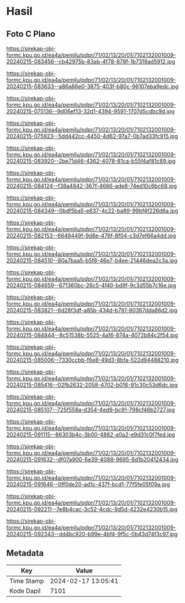 # Hasil

## Foto C Plano

https://sirekap-obj-formc.kpu.go.id/ea4a/pemilu/pdpr/71/02/13/20/01/7102132001009-20240215-083456--cb42975b-83ab-4f78-878f-1b7319ad5912.jpg

https://sirekap-obj-formc.kpu.go.id/ea4a/pemilu/pdpr/71/02/13/20/01/7102132001009-20240215-083633--a86a86e0-3875-403f-b80c-96107eba9edc.jpg

https://sirekap-obj-formc.kpu.go.id/ea4a/pemilu/pdpr/71/02/13/20/01/7102132001009-20240215-075136--9d06ef13-32d1-4394-9591-1707d5cdbc9d.jpg

https://sirekap-obj-formc.kpu.go.id/ea4a/pemilu/pdpr/71/02/13/20/01/7102132001009-20240215-075923--5dd442cc-4450-4d62-97a7-0b7ad33fc915.jpg

https://sirekap-obj-formc.kpu.go.id/ea4a/pemilu/pdpr/71/02/13/20/01/7102132001009-20240215-083920--2be71d46-4362-4078-81ca-b55f4af81c89.jpg

https://sirekap-obj-formc.kpu.go.id/ea4a/pemilu/pdpr/71/02/13/20/01/7102132001009-20240215-084124--f38a4842-367f-4686-ade8-74ed10c6bc68.jpg

https://sirekap-obj-formc.kpu.go.id/ea4a/pemilu/pdpr/71/02/13/20/01/7102132001009-20240215-084349--0bdf5ba5-e637-4c22-ba89-99bf4f226d6a.jpg

https://sirekap-obj-formc.kpu.go.id/ea4a/pemilu/pdpr/71/02/13/20/01/7102132001009-20240215-082153--6649449f-9d8e-476f-8f04-c3d7ef66a4dd.jpg

https://sirekap-obj-formc.kpu.go.id/ea4a/pemilu/pdpr/71/02/13/20/01/7102132001009-20240215-084510--80a7baa5-b5f8-46e7-b4ee-21446dea2c3a.jpg

https://sirekap-obj-formc.kpu.go.id/ea4a/pemilu/pdpr/71/02/13/20/01/7102132001009-20240215-084659--671360bc-26c5-4f40-bd9f-9c3d55b7c16e.jpg

https://sirekap-obj-formc.kpu.go.id/ea4a/pemilu/pdpr/71/02/13/20/01/7102132001009-20240215-083821--6d28f3df-a85b-434d-b781-80367dda86d2.jpg

https://sirekap-obj-formc.kpu.go.id/ea4a/pemilu/pdpr/71/02/13/20/01/7102132001009-20240215-084844--8c51538b-5525-4a16-874a-4072b94c2f54.jpg

https://sirekap-obj-formc.kpu.go.id/ea4a/pemilu/pdpr/71/02/13/20/01/7102132001009-20240215-085006--7330ccbb-f6e8-49d3-8bfa-522d94488210.jpg

https://sirekap-obj-formc.kpu.go.id/ea4a/pemilu/pdpr/71/02/13/20/01/7102132001009-20240215-085416--02fb2632-2058-4702-b016-91c30c53d6dc.jpg

https://sirekap-obj-formc.kpu.go.id/ea4a/pemilu/pdpr/71/02/13/20/01/7102132001009-20240215-085107--725f558a-d354-4ed9-bc91-798cf46b2727.jpg

https://sirekap-obj-formc.kpu.go.id/ea4a/pemilu/pdpr/71/02/13/20/01/7102132001009-20240215-091115--86303b4c-3b00-4882-a0a2-e9d31c0f7fed.jpg

https://sirekap-obj-formc.kpu.go.id/ea4a/pemilu/pdpr/71/02/13/20/01/7102132001009-20240215-091632--df07a900-6e39-4088-9695-8d1b20412434.jpg

https://sirekap-obj-formc.kpu.go.id/ea4a/pemilu/pdpr/71/02/13/20/01/7102132001009-20240215-091646--0ff0de20-ad1c-437f-bcd1-77f5fe05f09a.jpg

https://sirekap-obj-formc.kpu.go.id/ea4a/pemilu/pdpr/71/02/13/20/01/7102132001009-20240215-092211--7e8b4cac-3c52-4cdc-9d5d-4232e4230b15.jpg

https://sirekap-obj-formc.kpu.go.id/ea4a/pemilu/pdpr/71/02/13/20/01/7102132001009-20240215-092343--dd4bc920-b99e-4bf4-9f5c-0b43d74f3c97.jpg


## Metadata

| Key        | Value               |
| ---------- | ------------------- |
| Time Stamp | 2024-02-17 13:05:41 |
| Kode Dapil | 7101                |



